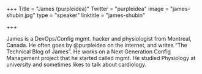 +++
Title = "James (purpleidea)"
Twitter = "purpleidea"
image = "james-shubin.jpg"
type = "speaker"
linktitle = "james-shubin"

+++

James is a DevOps/Config mgmt. hacker and physiologist from Montreal, Canada. He often goes by @purpleidea on the internet, and writes “The Technical Blog of James”. He works on a Next Generation Config Management project that he started called mgmt. He studied Physiology at university and sometimes likes to talk about cardiology.
